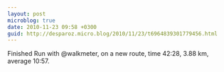```yaml
---
layout: post
microblog: true
date: 2010-11-23 09:58 +0300
guid: http://desparoz.micro.blog/2010/11/23/t6964839301779456.html
---
```

Finished Run with @walkmeter, on a new route, time 42:28, 3.88 km, average 10:57.
